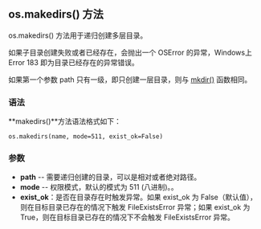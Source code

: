 ## os.makedirs() 方法

os.makedirs() 方法用于递归创建多层目录。

如果子目录创建失败或者已经存在，会抛出一个 OSError 的异常，Windows上Error 183 即为目录已经存在的异常错误。

如果第一个参数 path 只有一级，即只创建一层目录，则与 [mkdir()](https://www.runoob.com/python3/python3-os-mkdir.html) 函数相同。

### 语法

**makedirs()**方法语法格式如下：

```
os.makedirs(name, mode=511, exist_ok=False)
```

### 参数

- **path** -- 需要递归创建的目录，可以是相对或者绝对路径。
- **mode** -- 权限模式，默认的模式为 511 (八进制)。。
- **exist_ok**：是否在目录存在时触发异常。如果 exist_ok 为 False（默认值），则在目标目录已存在的情况下触发 FileExistsError
  异常；如果 exist_ok 为 True，则在目标目录已存在的情况下不会触发 FileExistsError 异常。